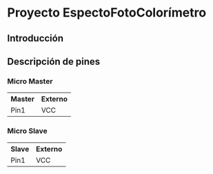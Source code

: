 # Proyecto EspectoFotoColorímetro
## Introducción


## Descripción de pines
### Micro Master
<table>
    <tr>
        <th>Master</th>
        <th>Externo</th>
    </tr>
    <tr>
        <td>Pin1</td>
        <td>VCC</td>
    </tr>

</table>

### Micro Slave
<table>
    <tr>
        <th>Slave</th>
        <th>Externo</th>
    </tr>
    <tr>
        <td>Pin1</td>
        <td>VCC</td>
    </tr>

</table>
